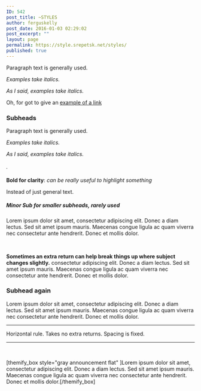 ```yaml
---
ID: 542
post_title: ~STYLES
author: ferguskelly
post_date: 2016-01-03 02:29:02
post_excerpt: ""
layout: page
permalink: https://style.srepetsk.net/styles/
published: true
---
```

Paragraph text is generally used.

<em>Examples take italics.</em>

<em>As I said, examples take italics.</em>

Oh, for got to give an <a href="https://style.srepetsk.net/styles/">example of a link</a>
<h3>Subheads</h3>
Paragraph text is generally used.

<em>Examples take italics.</em>

<em>As I said, examples take italics.</em>

<em style="line-height: 1.75;">.</em>

<strong>Bold for clarity</strong>: <em>can be really useful to highlight something</em>

Instead of just general text.
<h5>Minor Sub for smaller subheads, rarely used</h5>
Lorem ipsum dolor sit amet, consectetur adipiscing elit. Donec a diam lectus. Sed sit amet ipsum mauris. Maecenas congue ligula ac quam viverra nec consectetur ante hendrerit. Donec et mollis dolor.

&nbsp;

<strong>Sometimes an extra return can help break things up where subject changes slightly.</strong> consectetur adipiscing elit. Donec a diam lectus. Sed sit amet ipsum mauris. Maecenas congue ligula ac quam viverra nec consectetur ante hendrerit. Donec et mollis dolor.
<h3>Subhead again</h3>
Lorem ipsum dolor sit amet, consectetur adipiscing elit. Donec a diam lectus. Sed sit amet ipsum mauris. Maecenas congue ligula ac quam viverra nec consectetur ante hendrerit. Donec et mollis dolor.

<hr />

Horizontal rule. Takes no extra returns. Spacing is fixed.

<hr />

&nbsp;

[themify_box style="gray announcement flat" ]Lorem ipsum dolor sit amet, consectetur adipiscing elit. Donec a diam lectus. Sed sit amet ipsum mauris. Maecenas congue ligula ac quam viverra nec consectetur ante hendrerit. Donec et mollis dolor.[/themify_box]

&nbsp;

&nbsp;